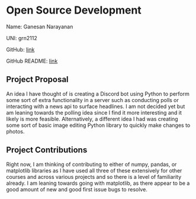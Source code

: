 # Open Source Development

Name: Ganesan Narayanan

UNI: grn2112

GitHub: [link](https://github.com/grnarayanan)

GitHub README: [link](https://github.com/grnarayanan/grnarayanan/blob/main/README.md)

## Project Proposal
An idea I have thought of is creating a Discord bot using Python to perform some sort of extra functionality in a server such 
as conducting polls or interacting with a news api to surface headlines. I am not decided yet but am leaning towards the polling idea
since I find it more interesting and it likely is more feasible. Alternatively, a different idea I had was creating some sort of basic 
image editing Python library to quickly make changes to photos. 

## Project Contributions
Right now, I am thinking of contributing to either of numpy, pandas, or matplotlib libraries as I have used all three of these extensively 
for other courses and across various projects and so there is a level of familiarity already. I am leaning towards going with matplotlib, as 
there appear to be a good amount of new and good first issue bugs to resolve.

